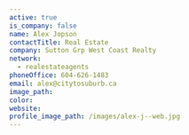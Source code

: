 ```yaml
---
active: true
is_company: false
name: Alex Jopson
contactTitle: Real Estate
company: Sutton Grp West Coast Realty
network:
  - realestateagents
phoneOffice: 604-626-1483
email: alex@citytosuburb.ca
image_path:
color:
website:
profile_image_path: /images/alex-j--web.jpg
---
```




